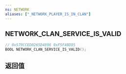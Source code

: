 ```yaml
---
ns: NETWORK
aliases: ["_NETWORK_PLAYER_IS_IN_CLAN"]
---
```

## NETWORK_CLAN_SERVICE_IS_VALID

```c
// 0x579CCED0265D4896 0xF5F4BD95
BOOL NETWORK_CLAN_SERVICE_IS_VALID();
```


## 返回值
